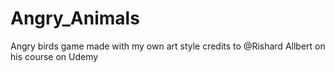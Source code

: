 # Angry_Animals
Angry birds game made with my own art style
credits to @Rishard Allbert on his course on Udemy
